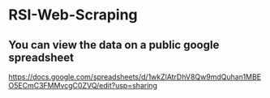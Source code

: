 # RSI-Web-Scraping

## You can view the data on a public google spreadsheet
https://docs.google.com/spreadsheets/d/1wkZlAtrDhV8Qw9mdQuhan1MBEO5ECmC3FMMvcgC0ZVQ/edit?usp=sharing